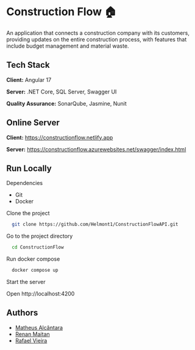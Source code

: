 # Construction Flow 🏠
An application that connects a construction company with its customers, providing updates on the entire construction process, with features that include budget management and material waste.

## Tech Stack

**Client:** Angular 17

**Server:** .NET Core, SQL Server, Swagger UI

**Quality Assurance:** SonarQube, Jasmine, Nunit


## Online Server
**Client:** https://constructionflow.netlify.app

**Server:** https://constructionflow.azurewebsites.net/swagger/index.html

## Run Locally

Dependencies 
- Git
- Docker



Clone the project

```bash
  git clone https://github.com/Helmont1/ConstructionFlowAPI.git
```

Go to the project directory
```bash
  cd ConstructionFlow
```

Run docker compose

```bash
  docker compose up
```

Start the server

Open http://localhost:4200


## Authors

- [Matheus Alcântara](https://www.github.com/helmont1)
- [Renan Maitan](https://www.github.com/renanmaitan)
- [Rafael Vieira](https://www.github.com/rafaelvieirafelipe)

